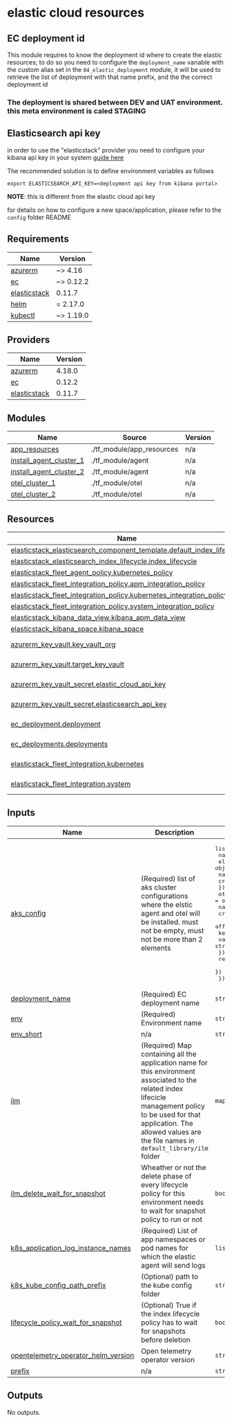 # elastic cloud resources

## EC deployment id

This module requires to know the deployment id where to create the elastic resources; to do so you need to configure the `deployment_name` 
variable with the custom alias set in the `04_elastic_deployment` module, it will be used to retrieve the list of deployment with that name prefix, and the the correct deployment id

### The deployment is shared between DEV and UAT environment. this meta environment is caled STAGING

## Elasticsearch api key
in order to use the "elasticstack" provider you need to configure your kibana api key in your system [guide here](https://registry.terraform.io/providers/elastic/elasticstack/latest/docs#environment-variables)

The recommended solution is to define environment variables as follows
```commandline
export ELASTICSEARCH_API_KEY=<deployment api key from kibana portal>
```
**NOTE**: this is different from the elastic cloud api key

for details on how to configure a new space/application, please refer to the `config` folder README


<!-- markdownlint-disable -->
<!-- BEGIN_TF_DOCS -->
## Requirements

| Name | Version |
|------|---------|
| <a name="requirement_azurerm"></a> [azurerm](#requirement\_azurerm) | ~> 4.16 |
| <a name="requirement_ec"></a> [ec](#requirement\_ec) | ~> 0.12.2 |
| <a name="requirement_elasticstack"></a> [elasticstack](#requirement\_elasticstack) | 0.11.7 |
| <a name="requirement_helm"></a> [helm](#requirement\_helm) | = 2.17.0 |
| <a name="requirement_kubectl"></a> [kubectl](#requirement\_kubectl) | ~> 1.19.0 |

## Providers

| Name | Version |
|------|---------|
| <a name="provider_azurerm"></a> [azurerm](#provider\_azurerm) | 4.18.0 |
| <a name="provider_ec"></a> [ec](#provider\_ec) | 0.12.2 |
| <a name="provider_elasticstack"></a> [elasticstack](#provider\_elasticstack) | 0.11.7 |

## Modules

| Name | Source | Version |
|------|--------|---------|
| <a name="module_app_resources"></a> [app\_resources](#module\_app\_resources) | ./tf_module/app_resources | n/a |
| <a name="module_install_agent_cluster_1"></a> [install\_agent\_cluster\_1](#module\_install\_agent\_cluster\_1) | ./tf_module/agent | n/a |
| <a name="module_install_agent_cluster_2"></a> [install\_agent\_cluster\_2](#module\_install\_agent\_cluster\_2) | ./tf_module/agent | n/a |
| <a name="module_otel_cluster_1"></a> [otel\_cluster\_1](#module\_otel\_cluster\_1) | ./tf_module/otel | n/a |
| <a name="module_otel_cluster_2"></a> [otel\_cluster\_2](#module\_otel\_cluster\_2) | ./tf_module/otel | n/a |

## Resources

| Name | Type |
|------|------|
| [elasticstack_elasticsearch_component_template.default_index_lifecycle](https://registry.terraform.io/providers/elastic/elasticstack/0.11.7/docs/resources/elasticsearch_component_template) | resource |
| [elasticstack_elasticsearch_index_lifecycle.index_lifecycle](https://registry.terraform.io/providers/elastic/elasticstack/0.11.7/docs/resources/elasticsearch_index_lifecycle) | resource |
| [elasticstack_fleet_agent_policy.kubernetes_policy](https://registry.terraform.io/providers/elastic/elasticstack/0.11.7/docs/resources/fleet_agent_policy) | resource |
| [elasticstack_fleet_integration_policy.apm_integration_policy](https://registry.terraform.io/providers/elastic/elasticstack/0.11.7/docs/resources/fleet_integration_policy) | resource |
| [elasticstack_fleet_integration_policy.kubernetes_integration_policy](https://registry.terraform.io/providers/elastic/elasticstack/0.11.7/docs/resources/fleet_integration_policy) | resource |
| [elasticstack_fleet_integration_policy.system_integration_policy](https://registry.terraform.io/providers/elastic/elasticstack/0.11.7/docs/resources/fleet_integration_policy) | resource |
| [elasticstack_kibana_data_view.kibana_apm_data_view](https://registry.terraform.io/providers/elastic/elasticstack/0.11.7/docs/resources/kibana_data_view) | resource |
| [elasticstack_kibana_space.kibana_space](https://registry.terraform.io/providers/elastic/elasticstack/0.11.7/docs/resources/kibana_space) | resource |
| [azurerm_key_vault.key_vault_org](https://registry.terraform.io/providers/hashicorp/azurerm/latest/docs/data-sources/key_vault) | data source |
| [azurerm_key_vault.target_key_vault](https://registry.terraform.io/providers/hashicorp/azurerm/latest/docs/data-sources/key_vault) | data source |
| [azurerm_key_vault_secret.elastic_cloud_api_key](https://registry.terraform.io/providers/hashicorp/azurerm/latest/docs/data-sources/key_vault_secret) | data source |
| [azurerm_key_vault_secret.elasticsearch_api_key](https://registry.terraform.io/providers/hashicorp/azurerm/latest/docs/data-sources/key_vault_secret) | data source |
| [ec_deployment.deployment](https://registry.terraform.io/providers/elastic/ec/latest/docs/data-sources/deployment) | data source |
| [ec_deployments.deployments](https://registry.terraform.io/providers/elastic/ec/latest/docs/data-sources/deployments) | data source |
| [elasticstack_fleet_integration.kubernetes](https://registry.terraform.io/providers/elastic/elasticstack/0.11.7/docs/data-sources/fleet_integration) | data source |
| [elasticstack_fleet_integration.system](https://registry.terraform.io/providers/elastic/elasticstack/0.11.7/docs/data-sources/fleet_integration) | data source |

## Inputs

| Name | Description | Type | Default | Required |
|------|-------------|------|---------|:--------:|
| <a name="input_aks_config"></a> [aks\_config](#input\_aks\_config) | (Required) list of aks cluster configurations where the elstic agent and otel will be installed. must not be empty, must not be more than 2 elements | <pre>list(object({<br/>    name = string<br/>    elastic_agent = object({<br/>      namespace = string<br/>      create_ns = bool<br/>    })<br/>    otel = object({<br/>      namespace = string<br/>      create_ns = bool<br/>      affinity_selector = optional(object({<br/>        key   = string<br/>        value = string<br/>      }), null)<br/>      receiver_port = optional(string, "4317")<br/>    })<br/>  }))</pre> | n/a | yes |
| <a name="input_deployment_name"></a> [deployment\_name](#input\_deployment\_name) | (Required) EC deployment name | `string` | n/a | yes |
| <a name="input_env"></a> [env](#input\_env) | (Required) Environment name | `string` | n/a | yes |
| <a name="input_env_short"></a> [env\_short](#input\_env\_short) | n/a | `string` | n/a | yes |
| <a name="input_ilm"></a> [ilm](#input\_ilm) | (Required) Map containing all the application name for this environment associated to the related index lifecicle management policy to be used for that application. The allowed values are the file names in `default_library/ilm` folder | `map(string)` | n/a | yes |
| <a name="input_ilm_delete_wait_for_snapshot"></a> [ilm\_delete\_wait\_for\_snapshot](#input\_ilm\_delete\_wait\_for\_snapshot) | Wheather or not the delete phase of every lifecycle policy for this environment needs to wait for snapshot policy to run or not | `bool` | n/a | yes |
| <a name="input_k8s_application_log_instance_names"></a> [k8s\_application\_log\_instance\_names](#input\_k8s\_application\_log\_instance\_names) | (Required) List of app namespaces or pod names for which the elastic agent will send logs | `list(string)` | n/a | yes |
| <a name="input_k8s_kube_config_path_prefix"></a> [k8s\_kube\_config\_path\_prefix](#input\_k8s\_kube\_config\_path\_prefix) | (Optional) path to the kube config folder | `string` | `"~/.kube"` | no |
| <a name="input_lifecycle_policy_wait_for_snapshot"></a> [lifecycle\_policy\_wait\_for\_snapshot](#input\_lifecycle\_policy\_wait\_for\_snapshot) | (Optional) True if the index lifecycle policy has to wait for snapshots before deletion | `bool` | `true` | no |
| <a name="input_opentelemetry_operator_helm_version"></a> [opentelemetry\_operator\_helm\_version](#input\_opentelemetry\_operator\_helm\_version) | Open telemetry operator version | `string` | `"0.24.3"` | no |
| <a name="input_prefix"></a> [prefix](#input\_prefix) | n/a | `string` | n/a | yes |

## Outputs

No outputs.
<!-- END_TF_DOCS -->
